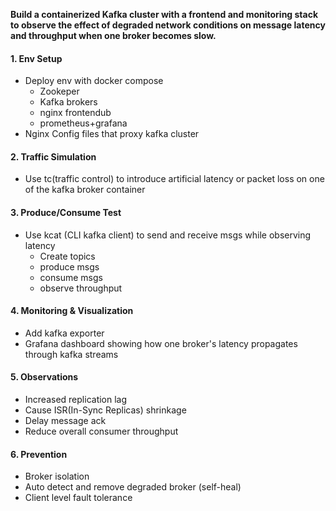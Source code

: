 **Build a containerized Kafka cluster with a frontend and monitoring stack to observe the effect of degraded network conditions on message latency and throughput when one broker becomes slow.**


#### 1. Env Setup 
- Deploy env with docker compose
    - Zookeper
    - Kafka brokers
    - nginx frontendub
    - prometheus+grafana
- Nginx Config files that proxy kafka cluster

#### 2. Traffic Simulation
- Use tc(traffic control) to introduce artificial latency or packet loss on one of the kafka broker container 

#### 3. Produce/Consume Test
- Use kcat (CLI kafka client) to send and receive msgs while observing latency
    - Create topics
    - produce msgs
    - consume msgs
    - observe throughput


#### 4. Monitoring & Visualization
- Add kafka exporter
- Grafana dashboard showing how one broker's latency propagates through kafka streams

#### 5. Observations
- Increased replication lag
- Cause ISR(In-Sync Replicas) shrinkage
- Delay message ack
- Reduce overall consumer throughput

#### 6. Prevention
- Broker isolation
- Auto detect and remove degraded broker (self-heal)
- Client level fault tolerance